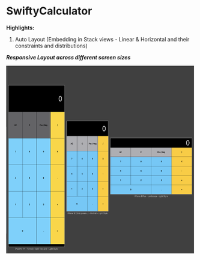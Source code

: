 # SwiftyCalculator

**Highlights:** 
  1. Auto Layout (Embedding in Stack views - Linear & Horizontal and their constraints and distributions)

***Responsive Layout across different screen sizes***

<img src="https://github.com/AkshayRameshAppDEV/SwiftyCalculator/blob/master/Responsive-Layout.png" alt="Bin2Dec Application Running" width="500" height="500">
